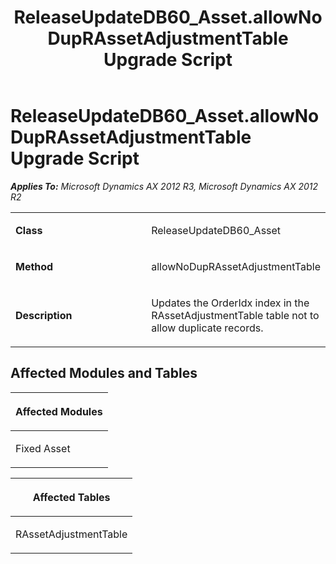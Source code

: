 ﻿---
title: ReleaseUpdateDB60_Asset.allowNoDupRAssetAdjustmentTable Upgrade Script
TOCTitle: ReleaseUpdateDB60_Asset.allowNoDupRAssetAdjustmentTable Upgrade Script
ms:assetid: ee590ebc-107d-03f0-e07a-5fc469124936
ms:mtpsurl: https://msdn.microsoft.com/en-us/library/JJ719969(v=AX.60)
ms:contentKeyID: 49712041
ms.date: 05/18/2015
mtps_version: v=AX.60
---

# ReleaseUpdateDB60\_Asset.allowNoDupRAssetAdjustmentTable Upgrade Script 


_**Applies To:** Microsoft Dynamics AX 2012 R3, Microsoft Dynamics AX 2012 R2_

<table>
<colgroup>
<col style="width: 50%" />
<col style="width: 50%" />
</colgroup>
<tbody>
<tr class="odd">
<td><p><strong>Class</strong></p></td>
<td><p>ReleaseUpdateDB60_Asset</p></td>
</tr>
<tr class="even">
<td><p><strong>Method</strong></p></td>
<td><p>allowNoDupRAssetAdjustmentTable</p></td>
</tr>
<tr class="odd">
<td><p><strong>Description</strong></p></td>
<td><p>Updates the OrderIdx index in the RAssetAdjustmentTable table not to allow duplicate records.</p></td>
</tr>
</tbody>
</table>


## Affected Modules and Tables

<table>
<colgroup>
<col style="width: 100%" />
</colgroup>
<thead>
<tr class="header">
<th><p>Affected Modules</p></th>
</tr>
</thead>
<tbody>
<tr class="odd">
<td><p>Fixed Asset</p></td>
</tr>
</tbody>
</table>


<table>
<colgroup>
<col style="width: 100%" />
</colgroup>
<thead>
<tr class="header">
<th><p>Affected Tables</p></th>
</tr>
</thead>
<tbody>
<tr class="odd">
<td><p>RAssetAdjustmentTable</p></td>
</tr>
</tbody>
</table>

  


